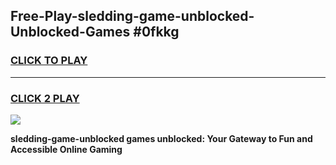 
## Free-Play-sledding-game-unblocked-Unblocked-Games #0fkkg
<h3>
<a href="https://news.freeplayer.one?title=sledding-game-unblocked&ref=8M">CLICK TO PLAY</a></h3>
<hr>

<h3>
<a href="https://news.freeplayer.one?title=sledding-game-unblocked&ref=8M">CLICK 2 PLAY</a>
  
</h3>

<a href="https://news.freeplayer.one?title=sledding-game-unblocked&ref=8M"><img src="https://clearcache.store/games.png"></a>


**sledding-game-unblocked games unblocked: Your Gateway to Fun and Accessible Online Gaming**

